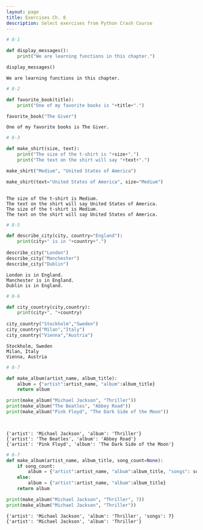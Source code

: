 ```yaml
---
layout: page
title: Exercises Ch. 8
description: Select exercises from Python Crash Course
---
```


```python
# 8-1 

def display_messages():
    print("We are learning functions in this chapter.")

display_messages()
```

    We are learning functions in this chapter.



```python
# 8-2

def favorite_book(title):
    print("One of my favorite books is "+title+".")

favorite_book("The Giver")
```

    One of my favorite books is The Giver.



```python
# 8-3

def make_shirt(size, text):
    print("The size of the t-shirt is "+size+".")
    print("The text on the shirt will say "+text+".")

make_shirt("Medium", "United States of America")

make_shirt(text="United States of America", size="Medium")
    
```

    The size of the t-shirt is Medium.
    The text on the shirt will say United States of America.
    The size of the t-shirt is Medium.
    The text on the shirt will say United States of America.



```python
# 8-5

def describe_city(city, country="England"):
    print(city+" is in "+country+".")
    
describe_city("London")
describe_city("Manchester")
describe_city("Dublin")

```

    London is in England.
    Manchester is in England.
    Dublin is in England.



```python
# 8-6

def city_country(city,country):
    print(city+", "+country)
    
city_country("Stockholm","Sweden")
city_country("Milan","Italy")
city_country("Vienna","Austria")
```

    Stockholm, Sweden
    Milan, Italy
    Vienna, Austria



```python
# 8-7

def make_album(artist_name, album_title):
    album = {"artist":artist_name, "album":album_title}
    return album

print(make_album("Michael Jackson", "Thriller"))
print(make_album("The Beatles", "Abbey Road"))
print(make_album("Pink Floyd", "The Dark Side of the Moon"))

    
```

    {'artist': 'Michael Jackson', 'album': 'Thriller'}
    {'artist': 'The Beatles', 'album': 'Abbey Road'}
    {'artist': 'Pink Floyd', 'album': 'The Dark Side of the Moon'}



```python
# 8-7
def make_album(artist_name, album_title, song_count=None):
    if song_count:
        album = {"artist":artist_name, "album":album_title, "songs": song_count}
    else:
        album = {"artist":artist_name, "album":album_title}
    return album

print(make_album("Michael Jackson", "Thriller", 7))
print(make_album("Michael Jackson", "Thriller"))

```

    {'artist': 'Michael Jackson', 'album': 'Thriller', 'songs': 7}
    {'artist': 'Michael Jackson', 'album': 'Thriller'}



```python

```
